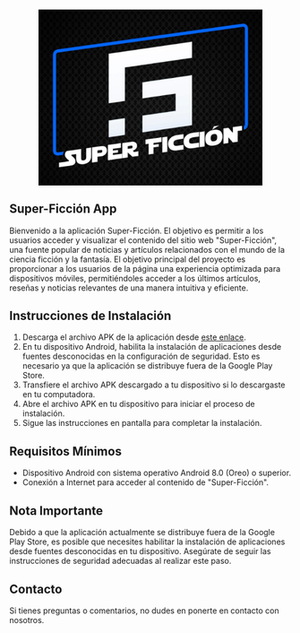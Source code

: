 <!DOCTYPE html>
<html>
<head>
    <h1><img src="app/src/main/res/drawable-v24/readmesplash.jpeg" alt="Logotipo de Super-Ficción App" style="width: 400px; display: block; margin: 0 auto;"></h1>
</head>
<body>
    <h2>Super-Ficción App</h2>
    <p>Bienvenido a la aplicación Super-Ficción. El objetivo es permitir a los usuarios acceder y visualizar el contenido del sitio web "Super-Ficción", una fuente popular de noticias y artículos relacionados con el mundo de la ciencia ficción y la fantasía. El objetivo principal del proyecto es proporcionar a los usuarios de la página una experiencia optimizada para dispositivos móviles, permitiéndoles acceder a los últimos artículos, reseñas y noticias relevantes de una manera intuitiva y eficiente.</p>
    <h2>Instrucciones de Instalación</h2>
    <ol>
        <li>Descarga el archivo APK de la aplicación desde <a href="https://drive.google.com/file/d/17u9nCuBL_COX3uCGTQLS3DDK6ZYNySjy/view?usp=drive_link" target="_blank">este enlace</a>. </li>
        <li>En tu dispositivo Android, habilita la instalación de aplicaciones desde fuentes desconocidas en la configuración de seguridad. Esto es necesario ya que la aplicación se distribuye fuera de la Google Play Store.</li>
        <li>Transfiere el archivo APK descargado a tu dispositivo si lo descargaste en tu computadora.</li>
        <li>Abre el archivo APK en tu dispositivo para iniciar el proceso de instalación.</li>
        <li>Sigue las instrucciones en pantalla para completar la instalación.</li>
    </ol>
    <h2>Requisitos Mínimos</h2>
    <ul>
        <li>Dispositivo Android con sistema operativo Android 8.0 (Oreo) o superior.</li>
        <li>Conexión a Internet para acceder al contenido de "Super-Ficción".</li>
    </ul>
    <h2>Nota Importante</h2>
    <p>Debido a que la aplicación actualmente se distribuye fuera de la Google Play Store, es posible que necesites habilitar la instalación de aplicaciones desde fuentes desconocidas en tu dispositivo. Asegúrate de seguir las instrucciones de seguridad adecuadas al realizar este paso.</p>
    <h2>Contacto</h2>
    <p>Si tienes preguntas o comentarios, no dudes en ponerte en contacto con nosotros.</p>
</body>
</html>
